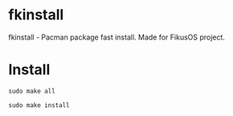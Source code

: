 # fkinstall
fkinstall - Pacman package fast install. Made for FikusOS project.
# Install
`sudo make all` 

`sudo make install`
